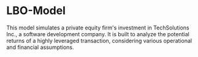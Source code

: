 # LBO-Model
This model simulates a private equity firm's investment in TechSolutions Inc., a software development company. It is built to analyze the potential returns of a highly leveraged transaction, considering various operational and financial assumptions.
